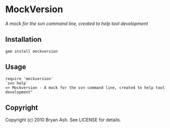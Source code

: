 # MockVersion
_A mock for the svn command line, created to help tool development_

## Installation
    gem install mockversion

## Usage
    require 'mockversion'
    `svn help`
    => Mockversion - A mock for the svn command line, created to help tool development"

## Copyright
Copyright (c) 2010 Bryan Ash.  See LICENSE for details.
